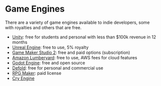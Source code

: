 # Game Engines

There are a variety of game engines available to indie developers, some with royalties and others that are free.

* [Unity](https://unity.com): free for students and personal with less than $100k revenue in 12 months
* [Unreal Engine](https://www.unrealengine.com): free to use, 5% royalty
* [Game Maker Studio 2](https://www.yoyogames.com): free and paid options (subscription)
* [Amazon Lumberyard](https://aws.amazon.com/lumberyard/): free to use, AWS fees for cloud features
* [Godot Engine](https://godotengine.org): free and open source
* [Defold](https://defold.com): free for personal and commercial use
* [RPG Maker](https://www.rpgmakerweb.com): paid license
* [Cry Engine](https://www.cryengine.com)
